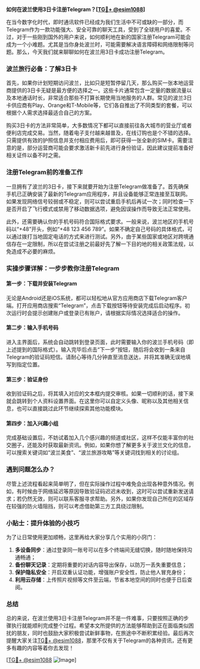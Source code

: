 **如何在波兰使用3日卡注册Telegram？[[TG💪+ @esim1088](https://t.me/s/esim1088)]**

在当今数字化时代，即时通讯软件已经成为我们生活中不可或缺的一部分，而Telegram作为一款功能强大、安全可靠的聊天工具，受到了全球用户的喜爱。不过，对于一些刚到国外的用户来说，如何顺利地在新的国家注册Telegram可能会成为一个小难题。尤其是当你身处波兰时，可能需要解决语言障碍和网络限制等问题。那么，今天我们就来聊聊如何在波兰用3日卡成功注册Telegram。

### 波兰旅行必备：了解3日卡

首先，如果你计划短期访问波兰，比如只是短暂停留几天，那么购买一张本地运营商提供的3日卡无疑是最方便的选择之一。这些卡片通常包含一定量的数据流量以及本地通话时长，非常适合那些不打算长期使用当地服务的人群。常见的波兰3日卡供应商有Play、Orange和T-Mobile等，它们各自推出了不同类型的套餐，可以根据个人需求选择最适合自己的方案。

购买3日卡的方法非常简单，大多数情况下都可以直接前往各大城市的营业厅或者便利店完成交易。当然，随着电子支付越来越普及，在线订购也是个不错的选择。只需提供有效的护照信息并支付相应费用后，即可获得一张全新的SIM卡。需要注意的是，部分运营商可能会要求激活新卡前先进行身份验证，因此建议提前准备好相关证件以备不时之需。

### 注册Telegram前的准备工作

一旦拥有了波兰的3日卡，接下来就要开始为注册Telegram做准备了。首先确保手机已正确安装了最新的Telegram应用程序，并且设备能够正常连接至互联网。如果发现网络信号较弱或不稳定，则可以尝试重启手机后再试一次；同时检查一下是否开启了飞行模式或禁用了移动数据选项，避免因误操作而导致无法正常使用。

此外，还需要确认你的手机号码符合国际格式要求。一般来说，波兰地区的手机号码以“+48”开头，例如“+48 123 456 789”。如果不确定自己号码的具体格式，可以通过拨打当地固定电话的方式来进行测试。另外，由于某些国家或地区对跨境通信存在一定限制，所以在尝试注册之前最好先了解一下目的地的相关政策法规，以免造成不必要的麻烦。

### 实操步骤详解：一步步教你注册Telegram

#### 第一步：下载并安装Telegram

无论是Android还是iOS系统，都可以轻松地从官方应用商店下载Telegram客户端。打开应用商店搜索“Telegram”，点击下载按钮等待安装完成后启动程序。初次运行时会提示创建账户或登录已有账户，请根据实际情况选择适合的操作。

#### 第二步：输入手机号码

进入主界面后，系统会自动跳转到登录页面，此时需要输入你的波兰手机号码（即上述提到的国际格式）。输入完毕后点击“下一步”按钮，随后将会收到一条来自Telegram的验证码短信。请耐心等待几分钟直至消息送达，并将其准确无误地填写到指定位置。

#### 第三步：验证身份

收到验证码之后，将其填入对应的文本框内提交审核。如果一切顺利的话，接下来就会跳转到个人资料设置界面。在这里你可以自定义头像、昵称以及其他相关信息，也可以直接跳过此环节继续探索其他功能模块。

#### 第四步：加入兴趣小组

完成基础设置后，不妨试着加入几个感兴趣的频道或社区，这样不仅能丰富你的社交圈子，还能及时获取最新资讯。例如，如果你想了解更多关于波兰文化的信息，可以搜索关键词如“波兰美食”、“波兰旅游攻略”等关键词找到相关的讨论组。

### 遇到问题怎么办？

尽管上述流程看起来简单明了，但在实际操作过程中难免会出现各种意外情况。例如，有时候由于网络延迟等原因导致验证码迟迟未收到，这时可以尝试重新发送请求；若仍然无效，则可以联系客服寻求帮助。另外，如果你发现自己所在的区域存在较强的防火墙阻挡，则可以考虑借助第三方工具绕过限制。

### 小贴士：提升体验的小技巧

为了让日常使用更加顺畅，这里再给大家分享几个实用的小窍门：

1. **多设备同步**：通过登录同一账号可以在多个终端间无缝切换，随时随地保持沟通畅通；
2. **备份聊天记录**：定期将重要的对话内容导出保存，以防万一丢失重要信息；
3. **保护隐私安全**：开启双重认证功能，增强账户安全性，防止他人冒充身份；
4. **利用云存储**：上传照片视频等文件至云端，节省本地空间的同时也便于日后查阅。

### 总结

总的来说，在波兰使用3日卡注册Telegram并不是一件难事，只要按照正确的步骤执行就能顺利完成整个过程。希望本文所提供的方法能够帮助到正在面临类似困扰的朋友，同时也鼓励大家积极尝试新鲜事物，在旅途中不断积累经验。最后再次提醒大家关注[TG💪+ @esim1088](https://t.me/s/esim1088)，那里不仅有关于Telegram的各种资讯，还有更多有趣的内容等着你去发现！

[[TG💪+ @esim1088](https://t.me/s/esim1088) ![Image](https://i.postimg.cc/4NQfJmqS/Snipaste-2025-05-13-00-14-12.png)]